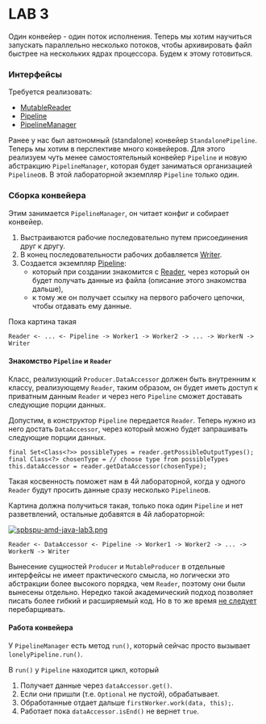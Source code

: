 # LAB 3

Один конвейер - один поток исполнения. Теперь мы хотим научиться запускать параллельно несколько потоков, чтобы архивировать файл быстрее на нескольких ядрах процессора. Будем к этому готовиться.

### Интерфейсы

Требуется реализовать:
- [MutableReader](https://github.com/winter-yuki/spbstu-amd-java/blob/master/src/main/java/ru/spbstu/amd/javaed/pipeline/io/MutableReader.java)
- [Pipeline](https://github.com/winter-yuki/spbstu-amd-java/blob/master/src/main/java/ru/spbstu/amd/javaed/pipeline/Pipeline.java) 
- [PipelineManager](https://github.com/winter-yuki/spbstu-amd-java/blob/master/src/main/java/ru/spbstu/amd/javaed/pipeline/PipelineManager.java)

Ранее у нас был автономный (standalone) конвейер `StandalonePipeline`. Теперь мы хотим в перспективе много конвейеров. Для этого реализуем чуть менее самостоятельный конвейер `Pipeline` и новую абстракцию `PipelineManager`, которая будет заниматься организацией `Pipeline`ов. В этой лабораторной экземпляр `Pipeline` только один.

### Сборка конвейера

Этим занимается `PipelineManager`, он читает конфиг и собирает конвейер.

1. Выстраиваются рабочие последовательно путем присоединения друг к другу.
2. В конец последовательности рабочих добавляется 
[Writer](https://github.com/winter-yuki/spbstu-amd-java/blob/master/src/main/java/ru/spbstu/amd/javaed/pipeline/io/Writer.java).
3. Создается экземпляр 
  [Pipeline](https://github.com/winter-yuki/spbstu-amd-java/blob/master/src/main/java/ru/spbstu/amd/javaed/pipeline/Pipeline.java):
    - который при создании знакомится с 
    [Reader](https://github.com/winter-yuki/spbstu-amd-java/blob/master/src/main/java/ru/spbstu/amd/javaed/pipeline/io/Reader.java),
    через который он будет получать данные из файла (описание этого знакомства дальше),
    - к тому же он получает ссылку на первого рабочего цепочки, чтобы отдавать ему данные.
    
Пока картина такая
```
Reader <- ... <- Pipeline -> Worker1 -> Worker2 -> ... -> WorkerN -> Writer
```

#### Знакомство `Pipeline` и `Reader`

Класс, реализующий `Producer.DataAccessor` должен быть внутренним к классу, реализующему `Reader`, таким образом, он будет иметь доступ к приватным данным `Reader` и через него `Pipeline` сможет доставать следующие порции данных.

Допустим, в конструктор `Pipeline` передается `Reader`. Теперь нужно из него достать `DataAccessor`, через который можно будет запрашивать следующие порции данных.
```
final Set<Class<?>> possibleTypes = reader.getPossibleOutputTypes();
final Class<?> chosenType = // choose type from possibleTypes
this.dataAccessor = reader.getDataAccessor(chosenType);
```

Такая косвенность поможет нам в 4й лабораторной, когда у одного `Reader` будут просить данные сразу несколько `Pipeline`ов.

Картина должна получиться такая, только пока один `Pipeline` и нет разветвлений, остальные добавятся в 4й лабораторной:

[![spbspu-amd-java-lab3.png](https://i.postimg.cc/YSt7S4ff/spbspu-amd-java-lab3.png)](https://postimg.cc/ZWs275QC)

```
Reader <- DataAccessor <- Pipeline -> Worker1 -> Worker2 -> ... -> WorkerN -> Writer
```


Вынесение сущностей `Producer` и `MutableProducer` в отдельные интерфейсы не имеет практического смысла, но логически это абстракции более высокого порядка, чем `Reader`, поэтому они были вынесены отдельно. Нередко такой академический подход позволяет писать более гибкий и расширяемый код. Но в то же время 
[не следует](https://ru.wikipedia.org/wiki/%D0%91%D1%80%D0%B8%D1%82%D0%B2%D0%B0_%D0%9E%D0%BA%D0%BA%D0%B0%D0%BC%D0%B0)
перебарщивать.
    
#### Работа конвейера

У `PipelineManager` есть метод `run()`, который сейчас просто вызывает `lonelyPipeline.run()`.

В `run()` у `Pipeline` находится цикл, который 
1. Получает данные через `dataAccessor.get()`.
2. Если они пришли (т.е. `Optional` не пустой), обрабатывает.
3. Обработанные отдает дальше ```firstWorker.work(data, this);```.
4. Работает пока ```dataAccessor.isEnd()``` не вернет `true`.
